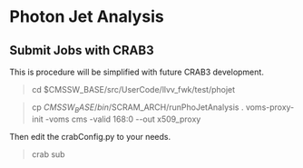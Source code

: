 # Photon Jet Analysis

## Submit Jobs with CRAB3

This is procedure will be simplified with future CRAB3 development. 

> cd $CMSSW_BASE/src/UserCode/llvv_fwk/test/phojet

> cp $CMSSW_BASE/bin/$SCRAM_ARCH/runPhoJetAnalysis .
> voms-proxy-init -voms cms -valid 168:0 --out x509_proxy

Then edit the crabConfig.py to your needs.

> crab sub


